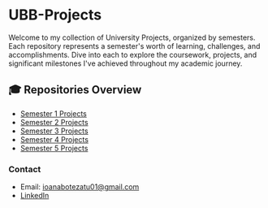 # UBB-Projects

Welcome to my collection of University Projects, organized by semesters. Each repository represents a semester's worth of learning, challenges, and accomplishments. Dive into each to explore the coursework, projects, and significant milestones I've achieved throughout my academic journey.

## 🎓 Repositories Overview

- [Semester 1 Projects](https://github.com/IoanaBotezatu01/Semester-1)
- [Semester 2 Projects](https://github.com/IoanaBotezatu01/Semester-2)
- [Semester 3 Projects](https://github.com/IoanaBotezatu01/Semester-3)
- [Semester 4 Projects](https://github.com/IoanaBotezatu01/Semester-4)
- [Semester 5 Projects](https://github.com/IoanaBotezatu01/Semester-5)


### Contact

- Email: ioanabotezatu01@gmail.com
- [LinkedIn](https://www.linkedin.com/in/ioana-botezatu-4854a42b9/)

